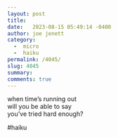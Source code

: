 ```yaml
---
layout: post
title:  
date:   2023-08-15 05:49:14 -0400
author: joe jenett
category:
  -  micro
  -  haiku
permalink: /4045/
slug: 4045
summary: 
comments: true
---
```

<p>
when time’s running out<br>
will you be able to say<br>
you’ve tried hard enough?
</p>

#haiku 

<a href="https://brid.gy/publish/mastodon"></a>